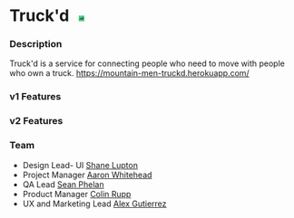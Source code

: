 # Truck'd <img src='./src/logo.png' style='height: 10px; margin-left:10px;'>

### Description

Truck'd is a service for connecting people who need to move with people who own a truck.
https://mountain-men-truckd.herokuapp.com/

### v1 Features

### v2 Features

### Team

- Design Lead- UI [Shane Lupton](https://github.com/slupton89)
- Project Manager [Aaron Whitehead](https://github.com/WhiteheadAaron)
- QA Lead [Sean Phelan](https://github.com/phelan97)
- Product Manager [Colin Rupp](https://github.com/rupp-colin)
- UX and Marketing Lead [Alex Gutierrez](https://github.com/alexgutes)
